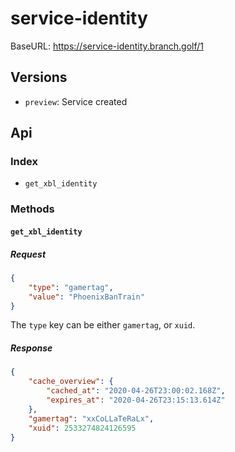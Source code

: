 # service-identity

BaseURL: https://service-identity.branch.golf/1

## Versions

- `preview`: Service created

## Api

### Index

- `get_xbl_identity`

### Methods

#### `get_xbl_identity`

##### Request

```json
{
	"type": "gamertag",
	"value": "PhoenixBanTrain"
}
```

The `type` key can be either `gamertag`, or `xuid`.

##### Response

```json
{
	"cache_overview": {
		"cached_at": "2020-04-26T23:00:02.168Z",
		"expires_at": "2020-04-26T23:15:13.614Z"
	},
	"gamertag": "xxCoLLaTeRaLx",
	"xuid": 2533274824126595
}
```

